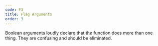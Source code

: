 ```yaml
---
code: F3
title: Flag Arguments
order: 3
---
```

Boolean arguments loudly declare that the function does more than one thing.
They are confusing and should be eliminated.